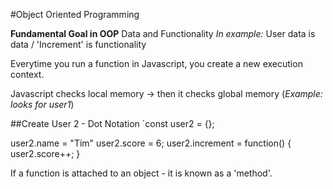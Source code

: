 #Object Oriented Programming


**Fundamental Goal in OOP**
Data and Functionality
*In example:* User data is data / 'Increment' is functionality

Everytime you run a function in Javascript, you create a new execution context.

Javascript checks local memory -> then it checks global memory (*Example: looks for user1*)

##Create User 2 - Dot Notation
`const user2 = {};

user2.name = "Tim"
user2.score = 6;
user2.increment = function() {
  user2.score++;
}



If a function is attached to an object - it is known as a 'method'.